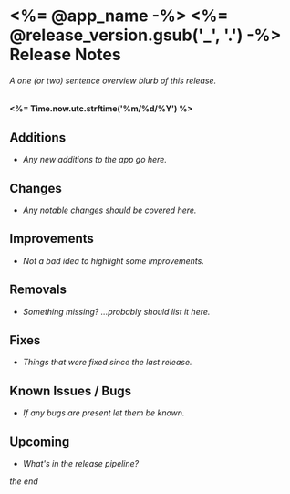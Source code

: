 # <%= @app_name -%> <%= @release_version.gsub('_', '.') -%> Release Notes
###### A one (or two) sentence overview blurb of this release.

#### <%= Time.now.utc.strftime('%m/%d/%Y') %>

Additions
----
* <em>Any new additions to the app go here.</em>


Changes
----
* <em>Any notable changes should be covered here.</em>


Improvements
----
* <em>Not a bad idea to highlight some improvements.</em>


Removals
----
* <em>Something missing? ...probably should list it here.</em>


Fixes
----
* <em>Things that were fixed since the last release.</em>


Known Issues / Bugs
----
* <em>If any bugs are present let them be known.</em>


Upcoming
----
* <em>What's in the release pipeline?</em>


<em>the end</em>